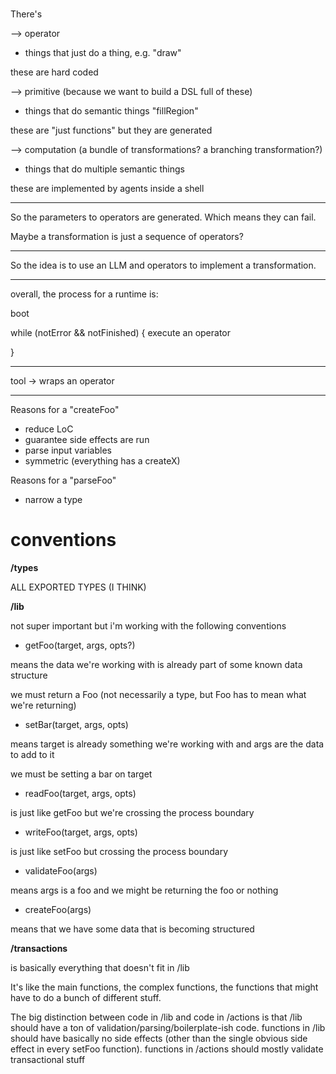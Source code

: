 # 


There's

--> operator
- things that just do a thing, e.g. "draw"

these are hard coded

--> primitive (because we want to  build a DSL full of these)
- things that do semantic things "fillRegion"

these are "just functions" but they are generated

--> computation (a bundle of transformations? a branching transformation?)
- things that do multiple semantic things

these are implemented by agents inside a shell

---

So the parameters to operators are generated. Which means they can fail.

Maybe a transformation is just a sequence of operators?


---

So the idea is to use an LLM and operators to implement a transformation.


----

overall, the process for a runtime is:

boot

while (notError && notFinished) {
    execute an operator

}


----

tool -> wraps an operator


----

Reasons for a "createFoo"

- reduce LoC
- guarantee side effects are run
- parse input variables
- symmetric (everything has a createX)

Reasons for a "parseFoo"

- narrow a type


# conventions

__/types__

ALL EXPORTED TYPES (I THINK)

__/lib__

not super important but i'm working with the following conventions


- getFoo(target, args, opts?)

means the data we're working with is already part of some known data structure

we must return a Foo (not necessarily a type, but Foo has to mean what we're
returning)

- setBar(target, args, opts)

means target is already something we're working with and args are the data to
add to it

we must be setting a bar on target

- readFoo(target, args, opts)

is just like getFoo but we're crossing the process boundary

- writeFoo(target, args, opts)

is just like setFoo but crossing the process boundary

- validateFoo(args)

means args is a foo and we might be returning the foo or nothing

- createFoo(args)

means that we have some data that is becoming structured

__/transactions__

is basically everything that doesn't fit in /lib

It's like the main functions, the complex functions, the functions that might
have to do a bunch of different stuff.

The big distinction between code in /lib and code in /actions is that /lib
should have a ton of validation/parsing/boilerplate-ish code. functions in /lib
should have basically no side effects (other than the single obvious side effect
in every setFoo function). functions in /actions should mostly validate
transactional stuff


